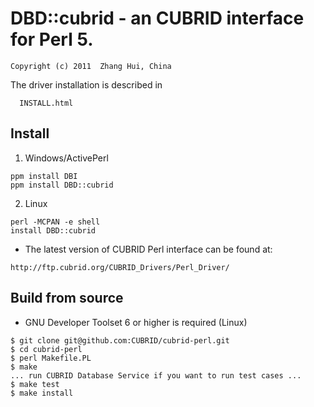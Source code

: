 
DBD::cubrid - an CUBRID interface for Perl 5.
=============================================
```
Copyright (c) 2011  Zhang Hui, China
```

The driver installation is described in

```
  INSTALL.html
```

Install
-------

1. Windows/ActivePerl

```
ppm install DBI
ppm install DBD::cubrid
```

2. Linux

```
perl -MCPAN -e shell
install DBD::cubrid
```
* The latest version of CUBRID Perl interface can be found at:
```
http://ftp.cubrid.org/CUBRID_Drivers/Perl_Driver/
```

Build from source
-----------------
* GNU Developer Toolset 6 or higher is required (Linux)
```
$ git clone git@github.com:CUBRID/cubrid-perl.git
$ cd cubrid-perl
$ perl Makefile.PL
$ make
... run CUBRID Database Service if you want to run test cases ...
$ make test
$ make install
```
